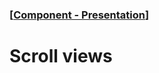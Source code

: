### [[Component - Presentation](./human-interface-guidelines-markdown/Component/presentation.md)]  
  
# **Scroll views**  

